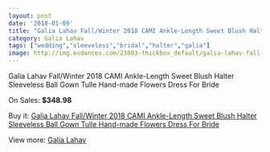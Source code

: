 ```yaml
---
layout: post
date: '2018-01-09'
title: "Galia Lahav Fall/Winter 2018 CAMI Ankle-Length Sweet Blush Halter Sleeveless Ball Gown Tulle Hand-made Flowers Dress For Bride"
category: Galia Lahav
tags: ["wedding","sleeveless","bridal","halter","galia"]
image: http://img.eudances.com/23803-thickbox_default/galia-lahav-fall-winter-2018-cami-ankle-length-sweet-blush-halter-sleeveless-ball-gown-tulle-hand-made-flowers-dress-for-bride.jpg
---
```

Galia Lahav Fall/Winter 2018 CAMI Ankle-Length Sweet Blush Halter Sleeveless Ball Gown Tulle Hand-made Flowers Dress For Bride

On Sales: **$348.98**
<a href="https://www.eudances.com/en/galia-lahav/7906-galia-lahav-fall-winter-2018-cami-ankle-length-sweet-blush-halter-sleeveless-ball-gown-tulle-hand-made-flowers-dress-for-bride.html"><amp-img layout="responsive" width="600" height="600" src="//img.eudances.com/23803-thickbox_default/galia-lahav-fall-winter-2018-cami-ankle-length-sweet-blush-halter-sleeveless-ball-gown-tulle-hand-made-flowers-dress-for-bride.jpg" alt="Galia Lahav Fall/Winter 2018 CAMI Ankle-Length Sweet Blush Halter Sleeveless Ball Gown Tulle Hand-made Flowers Dress For Bride 0" /></a>
<a href="https://www.eudances.com/en/galia-lahav/7906-galia-lahav-fall-winter-2018-cami-ankle-length-sweet-blush-halter-sleeveless-ball-gown-tulle-hand-made-flowers-dress-for-bride.html"><amp-img layout="responsive" width="600" height="600" src="//img.eudances.com/23804-thickbox_default/galia-lahav-fall-winter-2018-cami-ankle-length-sweet-blush-halter-sleeveless-ball-gown-tulle-hand-made-flowers-dress-for-bride.jpg" alt="Galia Lahav Fall/Winter 2018 CAMI Ankle-Length Sweet Blush Halter Sleeveless Ball Gown Tulle Hand-made Flowers Dress For Bride 1" /></a>

Buy it: [Galia Lahav Fall/Winter 2018 CAMI Ankle-Length Sweet Blush Halter Sleeveless Ball Gown Tulle Hand-made Flowers Dress For Bride](https://www.eudances.com/en/galia-lahav/7906-galia-lahav-fall-winter-2018-cami-ankle-length-sweet-blush-halter-sleeveless-ball-gown-tulle-hand-made-flowers-dress-for-bride.html "Galia Lahav Fall/Winter 2018 CAMI Ankle-Length Sweet Blush Halter Sleeveless Ball Gown Tulle Hand-made Flowers Dress For Bride")

View more: [Galia Lahav](https://www.eudances.com/en/119-galia-lahav "Galia Lahav")